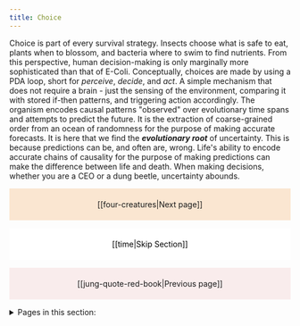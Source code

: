 ```yaml
---
title: Choice
---
```

Choice is part of every survival strategy. Insects choose what is safe to eat, plants when to blossom, and bacteria where to swim to find nutrients. From this perspective, human decision-making is only marginally more sophisticated than that of E-Coli. Conceptually, choices are made by using a PDA loop, short for *perceive*, *decide*, and *act*. A simple mechanism that does not require a brain - just the sensing of the environment, comparing it with stored if-then patterns, and triggering action accordingly. The organism encodes causal patterns "observed" over evolutionary time spans and attempts to predict the future. It is the extraction of coarse-grained order from an ocean of randomness for the purpose of making accurate forecasts. It is here that we find the ***evolutionary root*** of uncertainty. This is because predictions can be, and often are, wrong. Life's ability to encode accurate chains of causality for the purpose of making predictions can make the difference between life and death. When making decisions, whether you are a CEO or a dung beetle, uncertainty abounds.

<p style="text-align: center; background-color: #fae6d1; padding: 20px">[[four-creatures|Next page]]</p>
<p style="text-align: center; color: black; background-color: white; padding: 20px">[[time|Skip Section]]</p>
<p style="text-align: center; background-color: #f9ecec; padding: 20px">[[jung-quote-red-book|Previous page]]</p>

<details>
<summary>Pages in this section:</summary>

[[four-creatures]] - [[darwin]] - [[skinner]] - [[popper]] - [[gregory]] - [[prediction-and-choice]]

</details>
